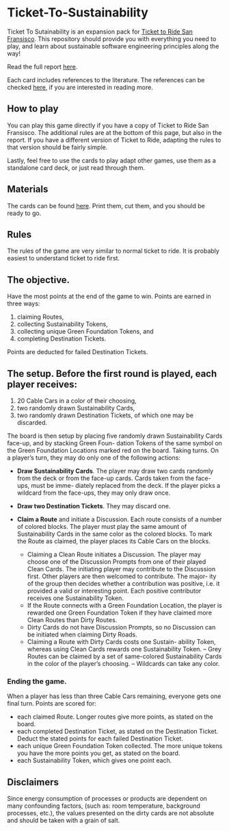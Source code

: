 # Ticket-To-Sustainability

Ticket To Sutainability is an expansion pack for [Ticket to Ride San Fransisco](https://www.daysofwonder.com/tickettoride/en/san-francisco).
This repository should provide you with everything you need to play, and learn about sustainable software engineering principles along the way!

Read the full report [here](Report.pdf).

Each card includes references to the literature. The references can be checked [here](References.pdf), if you are interested in reading more.

## How to play

You can play this game directly if you have a copy of Ticket to Ride San Fransisco. The additional rules are at the bottom of this page, but also in the report. If you have a different version of Ticket to Ride, adapting the rules to that version should be fairly simple.

Lastly, feel free to use the cards to play adapt other games, use them as a standalone card deck, or just read through them. 

## Materials

The cards can be found [here](./Cards.pdf). Print them, cut them, and you should be ready to go.

## Rules 

The rules of the game are very similar to normal ticket to ride. It is probably easiest to understand ticket to ride first.

## The objective. 

Have the most points at the end of the game to win. Points are earned in three ways: 

1. claiming Routes, 
2. collecting Sustainability Tokens, 
3. collecting unique Green Foundation Tokens, and 
4. completing Destination Tickets.

Points are deducted for failed Destination Tickets.  

## The setup. Before the first round is played, each player receives: 

1) 20 Cable Cars in a color of their choosing, 
2) two randomly drawn Sustainability Cards, 
3) two randomly drawn Destination Tickets, of which one may be discarded.

The board is then setup by placing five randomly drawn Sustainability Cards face-up, and by stacking Green Foun- dation Tokens of the same symbol on the Green Foundation Locations marked red on the board.  Taking turns. On a player’s turn, they may do only one of the following actions:

- **Draw Sustainability Cards**. The player may draw two cards randomly from the deck or from the face-up cards. Cards taken from the face-ups, must be imme- diately replaced from the deck. If the player picks a wildcard from the face-ups, they may only draw once.

- **Draw two Destination Tickets**. They may discard one.
- **Claim a Route** and initiate a Discussion. Each route consists of a number of colored blocks. The player must play the same amount of Sustainability Cards in the same color as the colored blocks. To mark the Route as claimed, the player places its Cable Cars on the blocks.
    - Claiming a Clean Route initiates a Discussion. The player may choose one of the Discussion Prompts from one of their played Clean Cards. The initiating player may contribute to the Discussion first. Other players are then welcomed to contribute. The major- ity of the group then decides whether a contribution was positive, i.e. it provided a valid or interesting point. Each positive contributor receives one Sustainability Token.
    - If the Route connects with a Green Foundation Location, the player is rewarded one Green Foundation Token if they have claimed more Clean Routes than Dirty Routes.
    - Dirty Cards do not have Discussion Prompts, so no Discussion can be initiated when claiming Dirty Roads.
    - Claiming a Route with Dirty Cards costs one Sustain- ability Token, whereas using Clean Cards rewards one Sustainability Token.
    – Grey Routes can be claimed by a set of same-colored Sustainability Cards in the color of the player’s choosing.
    – Wildcards can take any color.

### Ending the game. 

When a player has less than three Cable Cars remaining, everyone gets one final turn. Points are scored for:
- each claimed Route. Longer routes give more points, as stated on the board.
- each completed Destination Ticket, as stated on the Destination Ticket. Deduct the stated points for each failed Destination Ticket.
- each unique Green Foundation Token collected. The more unique tokens you have the more points you get, as stated on the board.
- each Sustainability Token, which gives one point each.

## Disclaimers

Since energy consumption of processes or products are dependent on many confounding factors, (such as: room temperature, background processes, etc.), the values presented on the dirty cards are not absolute and should be taken with a grain of salt.

